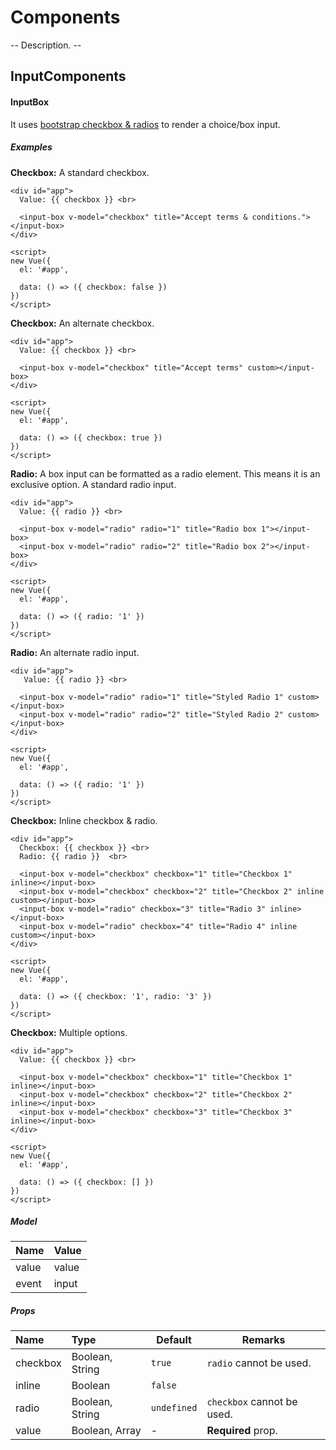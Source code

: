 # Components
-- Description. --

## InputComponents

#### InputBox
It uses [bootstrap checkbox & radios](https://v4-alpha.getbootstrap.com/components/forms/#checkboxes-and-radios) to render a choice/box input. 

##### Examples

**Checkbox:** A standard checkbox.
````vue
<div id="app">
  Value: {{ checkbox }} <br>
  
  <input-box v-model="checkbox" title="Accept terms & conditions."></input-box> 
</div>

<script>
new Vue({
  el: '#app',
  
  data: () => ({ checkbox: false })
})
</script>
````

**Checkbox:** An alternate checkbox.
````vue
<div id="app">
  Value: {{ checkbox }} <br>
  
  <input-box v-model="checkbox" title="Accept terms" custom></input-box> 
</div>

<script>
new Vue({
  el: '#app',
  
  data: () => ({ checkbox: true })
})
</script>
````

**Radio:** A box input can be formatted as a radio element. This means it is an exclusive option. A standard radio input.

````vue
<div id="app">
  Value: {{ radio }} <br>
  
  <input-box v-model="radio" radio="1" title="Radio box 1"></input-box>
  <input-box v-model="radio" radio="2" title="Radio box 2"></input-box> 
</div>

<script>
new Vue({
  el: '#app',
  
  data: () => ({ radio: '1' })
})
</script>
````

**Radio:** An alternate radio input.
````vue
<div id="app">
   Value: {{ radio }} <br>

  <input-box v-model="radio" radio="1" title="Styled Radio 1" custom></input-box>
  <input-box v-model="radio" radio="2" title="Styled Radio 2" custom></input-box> 
</div>

<script>
new Vue({
  el: '#app',
  
  data: () => ({ radio: '1' })
})
</script>
````

**Checkbox:** Inline checkbox & radio.
````vue
<div id="app">
  Checkbox: {{ checkbox }} <br>
  Radio: {{ radio }}  <br>
  
  <input-box v-model="checkbox" checkbox="1" title="Checkbox 1" inline></input-box>
  <input-box v-model="checkbox" checkbox="2" title="Checkbox 2" inline custom></input-box> 
  <input-box v-model="radio" checkbox="3" title="Radio 3" inline></input-box> 
  <input-box v-model="radio" checkbox="4" title="Radio 4" inline custom></input-box> 
</div>

<script>
new Vue({
  el: '#app',
  
  data: () => ({ checkbox: '1', radio: '3' })
})
</script>
````

**Checkbox:** Multiple options.
````vue
<div id="app">
  Value: {{ checkbox }} <br>
  
  <input-box v-model="checkbox" checkbox="1" title="Checkbox 1" inline></input-box>
  <input-box v-model="checkbox" checkbox="2" title="Checkbox 2" inline></input-box> 
  <input-box v-model="checkbox" checkbox="3" title="Checkbox 3" inline></input-box> 
</div>

<script>
new Vue({
  el: '#app',
  
  data: () => ({ checkbox: [] })
})
</script>
````

##### Model
| Name   | Value   |
| ------ | ------- |
| value  | value   |
| event  | input   |

##### Props
| Name                  | Type                    | Default               | Remarks                    |
| :-------------------- | :---------------------- | --------------------- | --------------             |
| checkbox              | Boolean, String         | `true`                | `radio` cannot be used.    |
| inline                | Boolean                 | `false`               |                            |
| radio                 | Boolean, String         | `undefined`           | `checkbox` cannot be used. |
| value                 | Boolean, Array          | -                     | **Required** prop.         |

<script>
window.bootstrapForVueConfig = { all: true }
</script>
<script src="https://unpkg.com/bootstrap-for-vue@0.2.1/dist/bootstrap-for-vue.min.js"></script>
